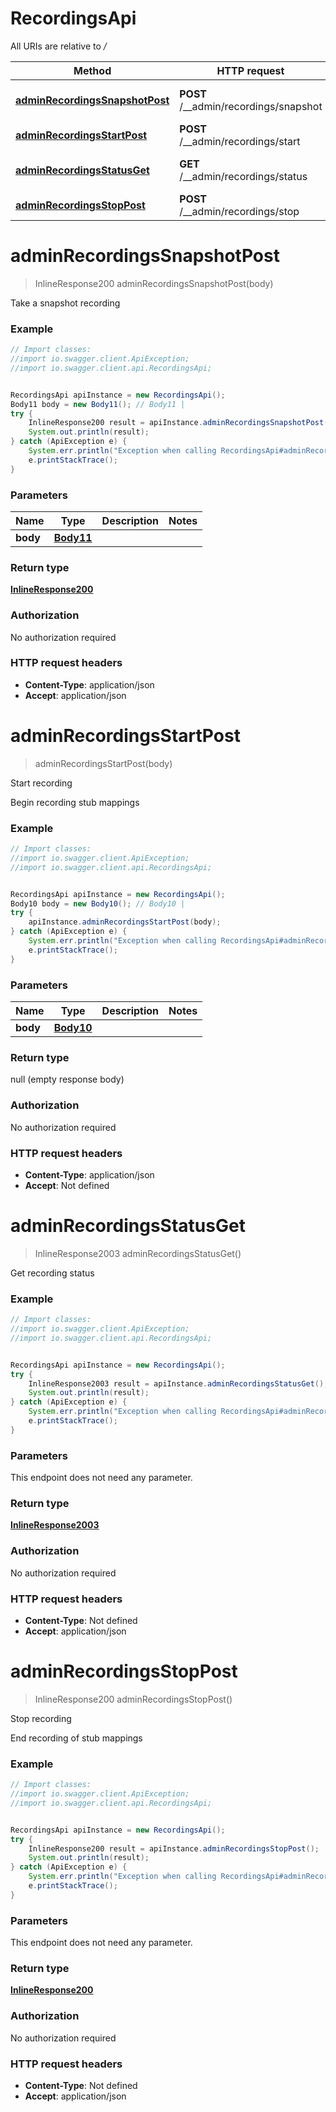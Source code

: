 # RecordingsApi

All URIs are relative to */*

Method | HTTP request | Description
------------- | ------------- | -------------
[**adminRecordingsSnapshotPost**](RecordingsApi.md#adminRecordingsSnapshotPost) | **POST** /__admin/recordings/snapshot | Take a snapshot recording
[**adminRecordingsStartPost**](RecordingsApi.md#adminRecordingsStartPost) | **POST** /__admin/recordings/start | Start recording
[**adminRecordingsStatusGet**](RecordingsApi.md#adminRecordingsStatusGet) | **GET** /__admin/recordings/status | Get recording status
[**adminRecordingsStopPost**](RecordingsApi.md#adminRecordingsStopPost) | **POST** /__admin/recordings/stop | Stop recording

<a name="adminRecordingsSnapshotPost"></a>
# **adminRecordingsSnapshotPost**
> InlineResponse200 adminRecordingsSnapshotPost(body)

Take a snapshot recording

### Example
```java
// Import classes:
//import io.swagger.client.ApiException;
//import io.swagger.client.api.RecordingsApi;


RecordingsApi apiInstance = new RecordingsApi();
Body11 body = new Body11(); // Body11 | 
try {
    InlineResponse200 result = apiInstance.adminRecordingsSnapshotPost(body);
    System.out.println(result);
} catch (ApiException e) {
    System.err.println("Exception when calling RecordingsApi#adminRecordingsSnapshotPost");
    e.printStackTrace();
}
```

### Parameters

Name | Type | Description  | Notes
------------- | ------------- | ------------- | -------------
 **body** | [**Body11**](Body11.md)|  |

### Return type

[**InlineResponse200**](InlineResponse200.md)

### Authorization

No authorization required

### HTTP request headers

 - **Content-Type**: application/json
 - **Accept**: application/json

<a name="adminRecordingsStartPost"></a>
# **adminRecordingsStartPost**
> adminRecordingsStartPost(body)

Start recording

Begin recording stub mappings

### Example
```java
// Import classes:
//import io.swagger.client.ApiException;
//import io.swagger.client.api.RecordingsApi;


RecordingsApi apiInstance = new RecordingsApi();
Body10 body = new Body10(); // Body10 | 
try {
    apiInstance.adminRecordingsStartPost(body);
} catch (ApiException e) {
    System.err.println("Exception when calling RecordingsApi#adminRecordingsStartPost");
    e.printStackTrace();
}
```

### Parameters

Name | Type | Description  | Notes
------------- | ------------- | ------------- | -------------
 **body** | [**Body10**](Body10.md)|  |

### Return type

null (empty response body)

### Authorization

No authorization required

### HTTP request headers

 - **Content-Type**: application/json
 - **Accept**: Not defined

<a name="adminRecordingsStatusGet"></a>
# **adminRecordingsStatusGet**
> InlineResponse2003 adminRecordingsStatusGet()

Get recording status

### Example
```java
// Import classes:
//import io.swagger.client.ApiException;
//import io.swagger.client.api.RecordingsApi;


RecordingsApi apiInstance = new RecordingsApi();
try {
    InlineResponse2003 result = apiInstance.adminRecordingsStatusGet();
    System.out.println(result);
} catch (ApiException e) {
    System.err.println("Exception when calling RecordingsApi#adminRecordingsStatusGet");
    e.printStackTrace();
}
```

### Parameters
This endpoint does not need any parameter.

### Return type

[**InlineResponse2003**](InlineResponse2003.md)

### Authorization

No authorization required

### HTTP request headers

 - **Content-Type**: Not defined
 - **Accept**: application/json

<a name="adminRecordingsStopPost"></a>
# **adminRecordingsStopPost**
> InlineResponse200 adminRecordingsStopPost()

Stop recording

End recording of stub mappings

### Example
```java
// Import classes:
//import io.swagger.client.ApiException;
//import io.swagger.client.api.RecordingsApi;


RecordingsApi apiInstance = new RecordingsApi();
try {
    InlineResponse200 result = apiInstance.adminRecordingsStopPost();
    System.out.println(result);
} catch (ApiException e) {
    System.err.println("Exception when calling RecordingsApi#adminRecordingsStopPost");
    e.printStackTrace();
}
```

### Parameters
This endpoint does not need any parameter.

### Return type

[**InlineResponse200**](InlineResponse200.md)

### Authorization

No authorization required

### HTTP request headers

 - **Content-Type**: Not defined
 - **Accept**: application/json

